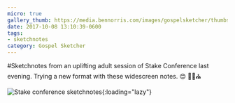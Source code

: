 ```yaml
---
micro: true
gallery_thumb: https://media.bennorris.com/images/gospelsketcher/thumbs/oct-17-stake-conference-01.jpg
date: 2017-10-08 13:10:39-0600
tags:
- sketchnotes
category: Gospel Sketcher
---
```


#Sketchnotes from an uplifting adult session of Stake Conference last evening. Trying a new format with these widescreen notes. 😊 ✍🏼⛪️

![Stake conference sketchnotes](https://media.bennorris.com/images/gospelsketcher/general/oct-17-stake-conference-01.jpg){:loading="lazy"}